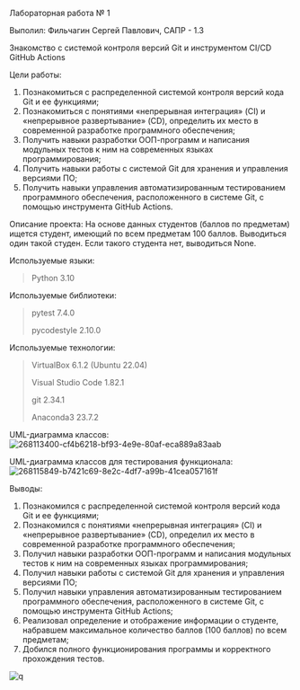 Лабораторная работа № 1

Выполил: Фильчагин Сергей Павлович, САПР - 1.3

Знакомство с системой контроля версий Git и инструментом CI/CD GitHub Actions

Цели работы:
  1. Познакомиться c распределенной системой контроля версий кода Git и ее функциями;
  2. Познакомиться с понятиями «непрерывная интеграция» (CI) и «непрерывное развертывание»
  (CD), определить их место в современной разработке программного обеспечения;
  3. Получить навыки разработки ООП-программ и написания модульных тестов к ним на
  современных языках программирования;
  4. Получить навыки работы с системой Git для хранения и управления версиями ПО;
  5. Получить навыки управления автоматизированным тестированием программного обеспечения,
  расположенного в системе Git, с помощью инструмента GitHub Actions.

Описание проекта:
  На основе данных студентов (баллов по предметам) ищется студент, имеющий по всем предметам 100 баллов. Выводиться один такой студен. Если такого студента нет, выводиться None.

Используемые языки: 
>Python 3.10

Используемые библиотеки:
> pytest 7.4.0
> 
> pycodestyle 2.10.0
  
Используемые технологии:
>VirtualBox 6.1.2 (Ubuntu 22.04)
>
>Visual Studio Code 1.82.1
>
>git 2.34.1
>
>Anaconda3 23.7.2

UML-диаграмма классов:
![268113400-cf4b6218-bf93-4e9e-80af-eca889a83aab](https://github.com/SerFiLiuZ/PTLab1/assets/63652192/6b5c0883-1be7-4140-a122-28e10ef41298)


UML-диаграмма классов для тестирования функционала:
![268115849-b7421c69-8e2c-4df7-a99b-41cea057161f](https://github.com/SerFiLiuZ/PTLab1/assets/63652192/3da10cfc-1263-417c-8a42-19181cd0092a)



Выводы:
1. Познакомился с распределенной системой контроля версий кода Git и ее функциями;
2. Познакомился с понятиями «непрерывная интеграция» (CI) и «непрерывное развертывание» (CD), определил их место в современной разработке программного обеспечения;
3. Получил навыки разработки ООП-программ и написания модульных тестов к ним на современных языках программирования;
4. Получил навыки работы с системой Git для хранения и управления версиями ПО;
5. Получил навыки управления автоматизированным тестированием программного обеспечения, расположенного в системе Git, с помощью инструмента GitHub Actions;
6. Реализовал определение и отображение информации о студенте, набравшем максимальное количество баллов (100 баллов) по всем предметам;
7. Добился полного функционирования программы и корректного прохождения тестов.


![q](https://github.com/SerFiLiuZ/PTLab1/assets/63652192/48585681-d38f-4493-8b29-8122b0bc56b2)



